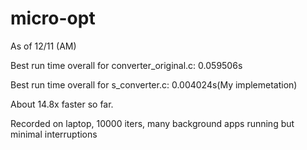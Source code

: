 # micro-opt
As of 12/11 (AM)

Best run time overall for converter_original.c: 0.059506s

Best run time overall for s_converter.c: 0.004024s(My implemetation)  

  About 14.8x faster so far.
  
  Recorded on laptop, 10000 iters, many background apps running but minimal interruptions
